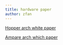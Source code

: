 ```yaml
---
title: hardware paper 
author: zfan
---
```


[Hopper arch white paper](https://www.advancedclustering.com/wp-content/uploads/2022/03/gtc22-whitepaper-hopper.pdf)

[Ampare arch which paper](https://images.nvidia.cn/aem-dam/en-zz/Solutions/data-center/nvidia-ampere-architecture-whitepaper.pdf)